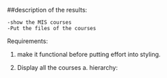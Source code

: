 ##description of the results:

    -show the MIS courses
    -Put the files of the courses


Requirements:

1. make it functional before putting effort into styling.

2. Display all the courses
    a. hierarchy:
